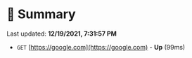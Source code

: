 # 📖 Summary
Last updated: **12/19/2021, 7:31:57 PM**

- `GET` [https://google.com](https://google.com) - **Up** (99ms)
